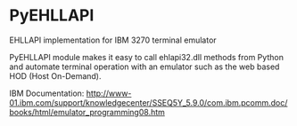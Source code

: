 # PyEHLLAPI
EHLLAPI implementation for IBM 3270 terminal emulator

PyEHLLAPI module makes it easy to call ehlapi32.dll methods from Python and automate terminal operation with an emulator such as the web based HOD (Host On-Demand).

IBM Documentation: http://www-01.ibm.com/support/knowledgecenter/SSEQ5Y_5.9.0/com.ibm.pcomm.doc/books/html/emulator_programming08.htm
